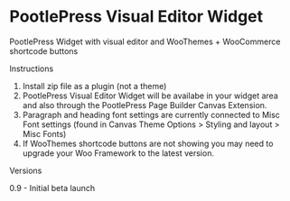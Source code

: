 PootlePress Visual Editor Widget
================================

PootlePress Widget with visual editor and WooThemes + WooCommerce shortcode buttons


Instructions

1. Install zip file as a plugin (not a theme)
2. PootlePress Visual Editor Widget will be availabe in your widget area and also through the PootlePress Page Builder Canvas Extension.
3. Paragraph and heading font settings are currently connected to Misc Font settings (found in Canvas Theme Options > Styling and layout > Misc Fonts)
4. If WooThemes shortcode buttons are not showing you may need to upgrade your Woo Framework to the latest version.

Versions

0.9 - Initial beta launch
